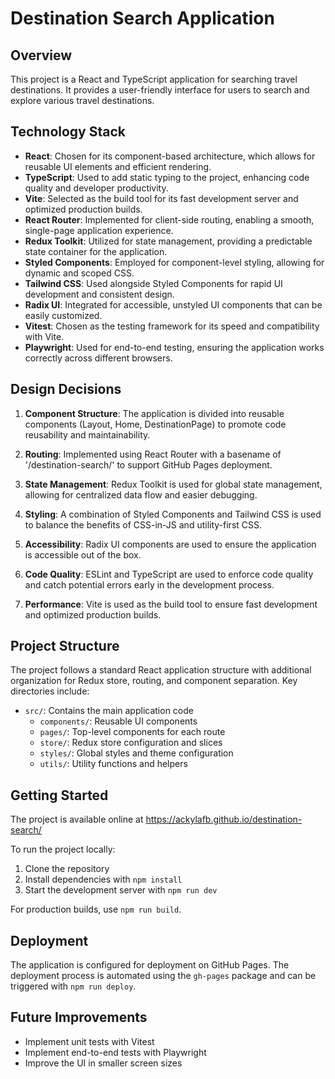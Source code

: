 # Destination Search Application

## Overview

This project is a React and TypeScript application for searching travel destinations. It provides a user-friendly interface for users to search and explore various travel destinations.

## Technology Stack

- **React**: Chosen for its component-based architecture, which allows for reusable UI elements and efficient rendering.
- **TypeScript**: Used to add static typing to the project, enhancing code quality and developer productivity.
- **Vite**: Selected as the build tool for its fast development server and optimized production builds.
- **React Router**: Implemented for client-side routing, enabling a smooth, single-page application experience.
- **Redux Toolkit**: Utilized for state management, providing a predictable state container for the application.
- **Styled Components**: Employed for component-level styling, allowing for dynamic and scoped CSS.
- **Tailwind CSS**: Used alongside Styled Components for rapid UI development and consistent design.
- **Radix UI**: Integrated for accessible, unstyled UI components that can be easily customized.
- **Vitest**: Chosen as the testing framework for its speed and compatibility with Vite.
- **Playwright**: Used for end-to-end testing, ensuring the application works correctly across different browsers.

## Design Decisions

1. **Component Structure**: The application is divided into reusable components (Layout, Home, DestinationPage) to promote code reusability and maintainability.

2. **Routing**: Implemented using React Router with a basename of '/destination-search/' to support GitHub Pages deployment.

3. **State Management**: Redux Toolkit is used for global state management, allowing for centralized data flow and easier debugging.

4. **Styling**: A combination of Styled Components and Tailwind CSS is used to balance the benefits of CSS-in-JS and utility-first CSS.

5. **Accessibility**: Radix UI components are used to ensure the application is accessible out of the box.

6. **Code Quality**: ESLint and TypeScript are used to enforce code quality and catch potential errors early in the development process.

7. **Performance**: Vite is used as the build tool to ensure fast development and optimized production builds.

## Project Structure

The project follows a standard React application structure with additional organization for Redux store, routing, and component separation. Key directories include:

- `src/`: Contains the main application code
  - `components/`: Reusable UI components
  - `pages/`: Top-level components for each route
  - `store/`: Redux store configuration and slices
  - `styles/`: Global styles and theme configuration
  - `utils/`: Utility functions and helpers

## Getting Started

The project is available online at https://ackylafb.github.io/destination-search/

To run the project locally:

1. Clone the repository
2. Install dependencies with `npm install`
3. Start the development server with `npm run dev`

For production builds, use `npm run build`.

## Deployment

The application is configured for deployment on GitHub Pages. The deployment process is automated using the `gh-pages` package and can be triggered with `npm run deploy`.


## Future Improvements

- Implement unit tests with Vitest
- Implement end-to-end tests with Playwright
- Improve the UI in smaller screen sizes

